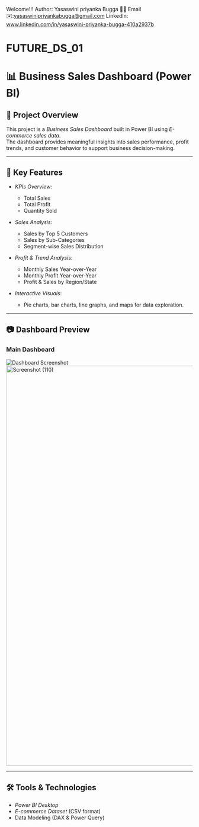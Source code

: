 Welcome!!!
Author: Yasaswini priyanka Bugga 👩‍💻
Email✉️:yasaswinipriyankabugga@gmail.com
LinkedIn: www.linkedin.com/in/yasaswini-priyanka-bugga-410a2937b
# FUTURE_DS_01
# 📊 Business Sales Dashboard (Power BI)

## 📌 Project Overview
This project is a *Business Sales Dashboard* built in Power BI using *E-commerce sales data*.  
The dashboard provides meaningful insights into sales performance, profit trends, and customer behavior to support business decision-making.

---

## 🚀 Key Features
- *KPIs Overview*:  
  - Total Sales  
  - Total Profit  
  - Quantity Sold  

- *Sales Analysis*:
  - Sales by Top 5 Customers  
  - Sales by Sub-Categories  
  - Segment-wise Sales Distribution  

- *Profit & Trend Analysis*:
  - Monthly Sales Year-over-Year  
  - Monthly Profit Year-over-Year  
  - Profit & Sales by Region/State  

- *Interactive Visuals*:
  - Pie charts, bar charts, line graphs, and maps for data exploration.  

---

## 📷 Dashboard Preview
### Main Dashboard
![Dashboard Screenshot](./screenshots/dashboard.png)  
<img width="1920" height="1080" alt="Screenshot (110)" src="https://github.com/user-attachments/assets/724504fd-d2cd-4a2b-b3d7-4bcf963196f9" />


---

## 🛠 Tools & Technologies
- *Power BI Desktop*  
- *E-commerce Dataset* (CSV format)  
- Data Modeling (DAX & Power Query)  

